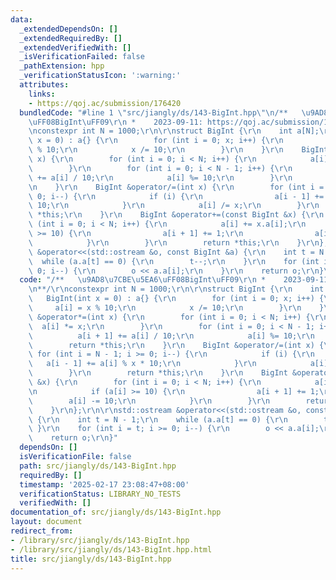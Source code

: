 ```yaml
---
data:
  _extendedDependsOn: []
  _extendedRequiredBy: []
  _extendedVerifiedWith: []
  _isVerificationFailed: false
  _pathExtension: hpp
  _verificationStatusIcon: ':warning:'
  attributes:
    links:
    - https://qoj.ac/submission/176420
  bundledCode: "#line 1 \"src/jiangly/ds/143-BigInt.hpp\"\n/**   \u9AD8\u7CBE\u5EA6\
    \uFF08BigInt\uFF09\r\n *    2023-09-11: https://qoj.ac/submission/176420\r\n**/\r\
    \nconstexpr int N = 1000;\r\n\r\nstruct BigInt {\r\n    int a[N];\r\n    BigInt(int\
    \ x = 0) : a{} {\r\n        for (int i = 0; x; i++) {\r\n            a[i] = x\
    \ % 10;\r\n            x /= 10;\r\n        }\r\n    }\r\n    BigInt &operator*=(int\
    \ x) {\r\n        for (int i = 0; i < N; i++) {\r\n            a[i] *= x;\r\n\
    \        }\r\n        for (int i = 0; i < N - 1; i++) {\r\n            a[i + 1]\
    \ += a[i] / 10;\r\n            a[i] %= 10;\r\n        }\r\n        return *this;\r\
    \n    }\r\n    BigInt &operator/=(int x) {\r\n        for (int i = N - 1; i >=\
    \ 0; i--) {\r\n            if (i) {\r\n                a[i - 1] += a[i] % x *\
    \ 10;\r\n            }\r\n            a[i] /= x;\r\n        }\r\n        return\
    \ *this;\r\n    }\r\n    BigInt &operator+=(const BigInt &x) {\r\n        for\
    \ (int i = 0; i < N; i++) {\r\n            a[i] += x.a[i];\r\n            if (a[i]\
    \ >= 10) {\r\n                a[i + 1] += 1;\r\n                a[i] -= 10;\r\n\
    \            }\r\n        }\r\n        return *this;\r\n    }\r\n};\r\n\r\nstd::ostream\
    \ &operator<<(std::ostream &o, const BigInt &a) {\r\n    int t = N - 1;\r\n  \
    \  while (a.a[t] == 0) {\r\n        t--;\r\n    }\r\n    for (int i = t; i >=\
    \ 0; i--) {\r\n        o << a.a[i];\r\n    }\r\n    return o;\r\n}\n"
  code: "/**   \u9AD8\u7CBE\u5EA6\uFF08BigInt\uFF09\r\n *    2023-09-11: https://qoj.ac/submission/176420\r\
    \n**/\r\nconstexpr int N = 1000;\r\n\r\nstruct BigInt {\r\n    int a[N];\r\n \
    \   BigInt(int x = 0) : a{} {\r\n        for (int i = 0; x; i++) {\r\n       \
    \     a[i] = x % 10;\r\n            x /= 10;\r\n        }\r\n    }\r\n    BigInt\
    \ &operator*=(int x) {\r\n        for (int i = 0; i < N; i++) {\r\n          \
    \  a[i] *= x;\r\n        }\r\n        for (int i = 0; i < N - 1; i++) {\r\n  \
    \          a[i + 1] += a[i] / 10;\r\n            a[i] %= 10;\r\n        }\r\n\
    \        return *this;\r\n    }\r\n    BigInt &operator/=(int x) {\r\n       \
    \ for (int i = N - 1; i >= 0; i--) {\r\n            if (i) {\r\n             \
    \   a[i - 1] += a[i] % x * 10;\r\n            }\r\n            a[i] /= x;\r\n\
    \        }\r\n        return *this;\r\n    }\r\n    BigInt &operator+=(const BigInt\
    \ &x) {\r\n        for (int i = 0; i < N; i++) {\r\n            a[i] += x.a[i];\r\
    \n            if (a[i] >= 10) {\r\n                a[i + 1] += 1;\r\n        \
    \        a[i] -= 10;\r\n            }\r\n        }\r\n        return *this;\r\n\
    \    }\r\n};\r\n\r\nstd::ostream &operator<<(std::ostream &o, const BigInt &a)\
    \ {\r\n    int t = N - 1;\r\n    while (a.a[t] == 0) {\r\n        t--;\r\n   \
    \ }\r\n    for (int i = t; i >= 0; i--) {\r\n        o << a.a[i];\r\n    }\r\n\
    \    return o;\r\n}"
  dependsOn: []
  isVerificationFile: false
  path: src/jiangly/ds/143-BigInt.hpp
  requiredBy: []
  timestamp: '2025-02-17 23:08:47+08:00'
  verificationStatus: LIBRARY_NO_TESTS
  verifiedWith: []
documentation_of: src/jiangly/ds/143-BigInt.hpp
layout: document
redirect_from:
- /library/src/jiangly/ds/143-BigInt.hpp
- /library/src/jiangly/ds/143-BigInt.hpp.html
title: src/jiangly/ds/143-BigInt.hpp
---
```

